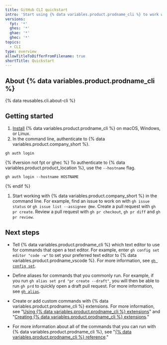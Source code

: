 ```yaml
---
title: GitHub CLI quickstart
intro: 'Start using {% data variables.product.prodname_cli %} to work with {% data variables.product.company_short %} in the command line.'
versions:
  fpt: '*'
  ghes: '*'
  ghae: '*'
  ghec: '*'
topics:
  - CLI
type: overview
allowTitleToDifferFromFilename: true
shortTitle: Quickstart
---
```


## About {% data variables.product.prodname_cli %}

{% data reusables.cli.about-cli %}

## Getting started

1. [Install](https://github.com/cli/cli#installation) {% data variables.product.prodname_cli %} on macOS, Windows, or Linux.
1. In the command line, authenticate to {% data variables.product.company_short %}.

  ```shell
  gh auth login
  ```

  {% ifversion not fpt or ghec %}
  To authenticate to {% data variables.product.product_location %}, use the `--hostname` flag.

  ```shell
  gh auth login --hostname HOSTNAME
  ```

  {% endif %}
1. Start working with {% data variables.product.company_short %} in the command line. For example, find an issue to work on with `gh issue status` or `gh issue list --assignee @me`. Create a pull request with `gh pr create`. Review a pull request with `gh pr checkout`, `gh pr diff` and `gh pr review`.

## Next steps

- Tell {% data variables.product.prodname_cli %} which text editor to use for commands that open a text editor. For example, enter `gh config set editor "code -w"` to set your preferred text editor to {% data variables.product.prodname_vscode %}. For more information, see [`gh config set`](https://cli.github.com/manual/gh_config_set).

- Define aliases for commands that you commonly run. For example, if you run `gh alias set prd "pr create --draft"`, you will then be able to run `gh prd` to quickly open a draft pull request. For more information, see [`gh alias`](https://cli.github.com/manual/gh_alias).

- Create or add custom commands with {% data variables.product.prodname_cli %} extensions. For more information, see "[Using {% data variables.product.prodname_cli %} extensions](/github-cli/github-cli/using-github-cli-extensions)" and "[Creating {% data variables.product.prodname_cli %} extensions](/github-cli/github-cli/creating-github-cli-extensions)."

- For more information about all of the commands that you can run with {% data variables.product.prodname_cli %}, see "[{% data variables.product.prodname_cli %} reference](/github-cli/github-cli/github-cli-reference)."
